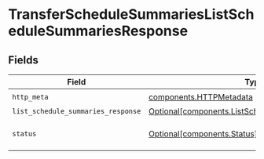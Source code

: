 # TransferScheduleSummariesListScheduleSummariesResponse


## Fields

| Field                                                                                                          | Type                                                                                                           | Required                                                                                                       | Description                                                                                                    |
| -------------------------------------------------------------------------------------------------------------- | -------------------------------------------------------------------------------------------------------------- | -------------------------------------------------------------------------------------------------------------- | -------------------------------------------------------------------------------------------------------------- |
| `http_meta`                                                                                                    | [components.HTTPMetadata](../../models/components/httpmetadata.md)                                             | :heavy_check_mark:                                                                                             | N/A                                                                                                            |
| `list_schedule_summaries_response`                                                                             | [Optional[components.ListScheduleSummariesResponse]](../../models/components/listschedulesummariesresponse.md) | :heavy_minus_sign:                                                                                             | OK                                                                                                             |
| `status`                                                                                                       | [Optional[components.Status]](../../models/components/status.md)                                               | :heavy_minus_sign:                                                                                             | INVALID_ARGUMENT: The request has an invalid argument.                                                         |